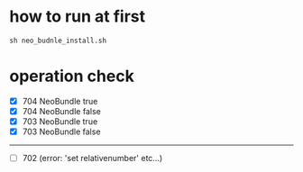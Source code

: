 # how to run at first
```
sh neo_budnle_install.sh
```

# operation check
- [x] 704 NeoBundle true
- [x] 704 NeoBundle false
- [x] 703 NeoBundle true
- [x] 703 NeoBundle false
- - -
- [ ] 702 (error: 'set relativenumber' etc...)
